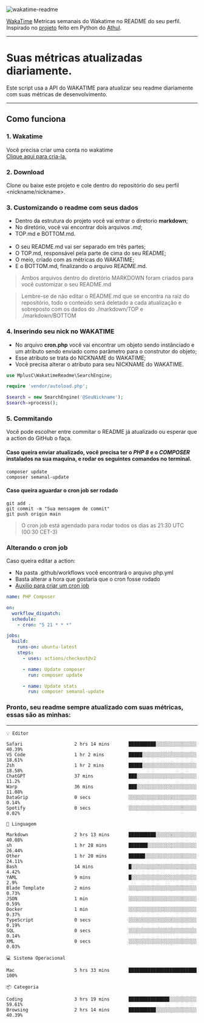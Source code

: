 ![wakatime-readme](https://socialify.git.ci/bymatheus/wakatime-readme/image?description=1&descriptionEditable=M%C3%A9tricas%20semanais%20do%20Wakatime%20no%20seu%20README%20de%20perfil.&font=KoHo&forks=1&language=1&owner=1&pattern=Signal&stargazers=1&theme=Dark)

[WakaTime](https://wakatime.com) Metricas semanais do Wakatime no README do seu perfil. <br>
Inspirado no [projeto](https://github.com/athul/waka-readme) feito em Python do [Athul](https://github.com/athul).
___

# Suas métricas atualizadas diariamente.
Este script usa a API do WAKATIME para atualizar seu readme diariamente com suas métricas de desenvolvimento.

___

## Como funciona

### 1. Wakatime
Você precisa criar uma conta no wakatime <br>
[Clique aqui para cria-la.](https://wakatime.com) 

### 2. Download
Clone ou baixe este projeto e cole dentro do repositório do seu perfil <nickname/nickname>.

### 3. Customizando o readme com seus dados
- Dentro da estrutura do projeto você vai entrar o diretorio **markdown**;  
- No diretório, você vai encontrar dois arquivos *.md*;
- TOP.md e BOTTOM.md.
<br><br>
- O seu README.md vai ser separado em três partes; 
- O TOP.md, responsável pela parte de cima do seu README;
- O meio, criado com as métricas do WAKATIME;
- E o BOTTOM.md, finalizando o arquivo README.md.<br>

> Ambos arquivos dentro do diretório MARKDOWN foram criados para você customizar o seu README.md

> Lembre-se de não editar o README.md que se encontra na raiz do repositório, todo o conteúdo será deletado a cada atualização e sobreposto com os dados do ./markdown/TOP e ./markdown/BOTTOM

### 4. Inserindo seu nick no WAKATIME
- No arquivo **cron.php** você vai encontrar um objeto sendo instânciado e um atributo sendo enviado como parâmetro para o construtor do objeto;
- Esse atributo se trata do NICKNAME do WAKATIME;
- Você precisa alterar o atributo para seu NICKNAME do WAKATIME.

```php
use MplusC\WakatimeReadme\SearchEngine;

require 'vendor/autoload.php';

$search = new SearchEngine('@SeuNickname');
$search->process();
```

### 5. Commitando
Você pode escolher entre commitar o README já atualizado ou esperar que a action do GitHub o faça. <br>

#### Caso queira enviar atualizado, você precisa ter o *PHP 8* e o *COMPOSER* instalados na sua maquina, e rodar os seguintes comandos no terminal.
```composer
composer update
composer semanal-update 
```

#### Caso queira aguardar o cron job ser rodado 
```git 
git add .
git commit -m "Sua mensagem de commit"
git push origin main
```

>O cron job está agendado para rodar todos os dias as 21:30 UTC (00:30 CET-3) 

### Alterando o cron job
Caso queira editar a action:

- Na pasta .github/workflows você encontrará o arquivo php.yml
- Basta alterar a hora que gostaria que o cron fosse rodado
- [Auxilio para criar um cron job](https://crontab.guru)

```yml
name: PHP Composer

on:
  workflow_dispatch:
  schedule:
    - cron: "5 21 * * *"

jobs:
  build:
    runs-on: ubuntu-latest
    steps:
      - uses: actions/checkout@v2

      - name: Update composer
        run: composer update

      - name: Update stats
        run: composer semanal-update
```

### Pronto, seu readme sempre atualizado com suas métricas, essas são as minhas:

___
```text
💡 Editor

Safari                   2 hrs 14 mins       ██████████░░░░░░░░░░░░░░░     40.39%
VS Code                  1 hr 2 mins         █████░░░░░░░░░░░░░░░░░░░░     18.61%
Zsh                      1 hr 2 mins         █████░░░░░░░░░░░░░░░░░░░░     18.58%
ChatGPT                  37 mins             ███░░░░░░░░░░░░░░░░░░░░░░      11.2%
Warp                     36 mins             ███░░░░░░░░░░░░░░░░░░░░░░     11.08%
DataGrip                 0 secs              ░░░░░░░░░░░░░░░░░░░░░░░░░      0.14%
Spotify                  0 secs              ░░░░░░░░░░░░░░░░░░░░░░░░░      0.02%
```
```text
💬 Linguagem

Markdown                 2 hrs 13 mins       ██████████░░░░░░░░░░░░░░░     40.08%
sh                       1 hr 28 mins        ███████░░░░░░░░░░░░░░░░░░     26.44%
Other                    1 hr 20 mins        ██████░░░░░░░░░░░░░░░░░░░     24.11%
Bash                     14 mins             █░░░░░░░░░░░░░░░░░░░░░░░░      4.42%
YAML                     9 mins              █░░░░░░░░░░░░░░░░░░░░░░░░       2.9%
Blade Template           2 mins              ░░░░░░░░░░░░░░░░░░░░░░░░░      0.73%
JSON                     1 min               ░░░░░░░░░░░░░░░░░░░░░░░░░      0.59%
Docker                   1 min               ░░░░░░░░░░░░░░░░░░░░░░░░░      0.37%
TypeScript               0 secs              ░░░░░░░░░░░░░░░░░░░░░░░░░      0.19%
SQL                      0 secs              ░░░░░░░░░░░░░░░░░░░░░░░░░      0.14%
XML                      0 secs              ░░░░░░░░░░░░░░░░░░░░░░░░░      0.03%
```
```text
💻 Sistema Operacional

Mac                      5 hrs 33 mins       █████████████████████████       100%
```
```text
📦 Categoria

Coding                   3 hrs 19 mins       ███████████████░░░░░░░░░░     59.61%
Browsing                 2 hrs 14 mins       ██████████░░░░░░░░░░░░░░░     40.39%
```
